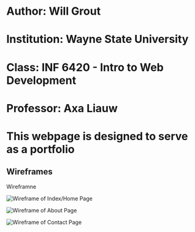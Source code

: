 # Author: Will Grout
# Institution: Wayne State University
# Class: INF 6420 - Intro to Web Development
# Professor: Axa Liauw
# This webpage is designed to serve as a portfolio 

## Wireframes
Wireframne

![Wireframe of Index/Home Page](wireframe/wireframe-index.jpeg)





![Wireframe of About Page](wireframe/wireframe-about.jpeg)




![Wireframe of Contact Page](wireframe/wireframe-contact.jpeg)